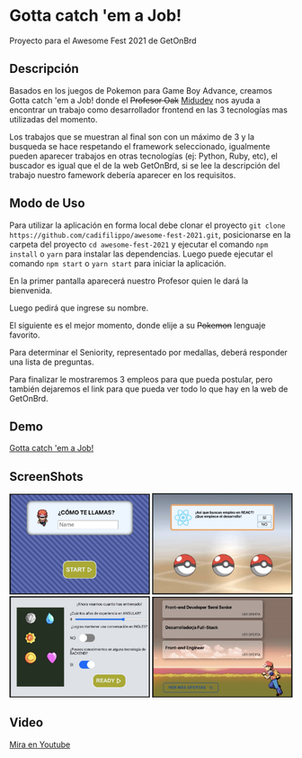 # Gotta catch 'em a Job!

Proyecto para el Awesome Fest 2021 de GetOnBrd

## Descripción

Basados en los juegos de Pokemon para Game Boy Advance, creamos Gotta catch 'em a Job! donde el ~~Profesor Oak~~ [Midudev](https://midu.dev/) nos ayuda a encontrar un trabajo como desarrollador frontend en las 3 tecnologías mas utilizadas del momento.

Los trabajos que se muestran al final son con un máximo de 3 y la busqueda se hace respetando el framework seleccionado, igualmente pueden aparecer trabajos en otras tecnologías (ej: Python, Ruby, etc), el buscador es igual que el de la web GetOnBrd, si se lee la descripción del trabajo nuestro famework debería aparecer en los requisitos.

## Modo de Uso

Para utilizar la aplicación en forma local debe clonar el proyecto `git clone https://github.com/cadifilippo/awesome-fest-2021.git`, posicionarse en la carpeta del proyecto `cd awesome-fest-2021` y ejecutar el comando `npm install` o `yarn` para instalar las dependencias. Luego puede ejecutar el comando `npm start` o `yarn start` para iniciar la aplicación.

En la primer pantalla aparecerá nuestro Profesor quien le dará la bienvenida.

Luego pedirá que ingrese su nombre.

El siguiente es el mejor momento, donde elije a su ~~Pokemon~~ lenguaje favorito.

Para determinar el Seniority, representado por medallas, deberá responder una lista de preguntas.

Para finalizar le mostraremos 3 empleos para que pueda postular, pero también dejaremos el link para que pueda ver todo lo que hay en la web de GetOnBrd.

## Demo

[Gotta catch 'em a Job!](http://www.codernicola.com/awesome-fest-2021/)

## ScreenShots

<img src="./screenshots/sshot1.jpeg" width="250" >
<img src="./screenshots/sshot2.jpeg" width="250" >
<img src="./screenshots/sshot3.jpeg" width="250" >
<img src="./screenshots/sshot4.jpeg" width="250" >

## Video

[Mira en Youtube](https://youtu.be/hzCzyJuoIac)
